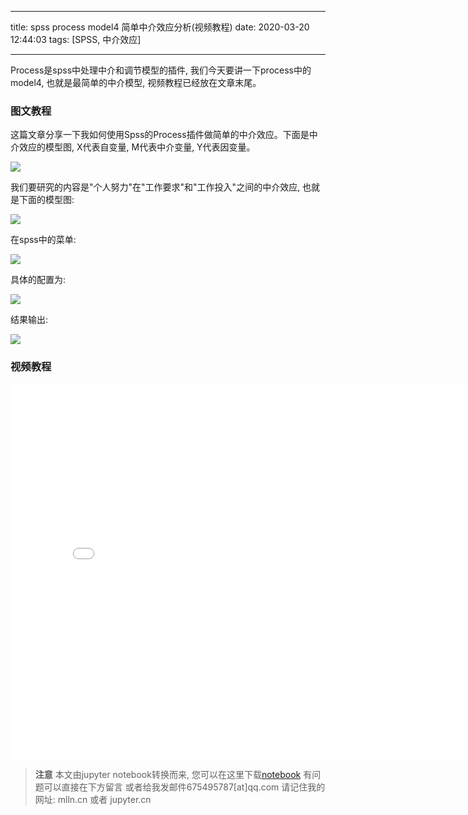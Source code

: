 
---

title: spss process model4 简单中介效应分析(视频教程)
date: 2020-03-20 12:44:03
tags: [SPSS, 中介效应]

---


Process是spss中处理中介和调节模型的插件, 我们今天要讲一下process中的model4, 也就是最简单的中介模型, 视频教程已经放在文章末尾。


<!--more-->
<!-- toc -->

### 图文教程

这篇文章分享一下我如何使用Spss的Process插件做简单的中介效应。下面是中介效应的模型图,
X代表自变量, M代表中介变量, Y代表因变量。

<img src="images/model4.png" class="img-thumbnail">

我们要研究的内容是"个人努力"在"工作要求"和"工作投入"之间的中介效应, 也就是下面的模型图:

<img src="images/model4-theory.png">

在spss中的菜单:

<img src="images/process-menue.png">

具体的配置为:

<img src="images/model4-setups.png">

结果输出:

<img src="images/model4-outcome.png">


### 视频教程

<iframe src="//player.bilibili.com/player.html?aid=97952249&bvid=BV1RE411A7uG&cid=167209810&page=1" scrolling="no" border="0" frameborder="no" framespacing="0" allowfullscreen="true" style="width:800px;height:600px"> </iframe>

> **注意**
> 本文由jupyter notebook转换而来, 您可以在这里下载[notebook](spss-process-model4-简单中介效应分析.ipynb)
> 有问题可以直接在下方留言
> 或者给我发邮件675495787[at]qq.com
> 请记住我的网址: mlln.cn 或者 jupyter.cn

